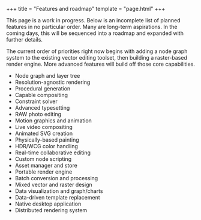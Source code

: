 +++
title = "Features and roadmap"
template = "page.html"
+++

This page is a work in progress. Below is an incomplete list of planned features in no particular order. Many are long-term aspirations. In the coming days, this will be sequenced into a roadmap and expanded with further details.

The current order of priorities right now begins with adding a node graph system to the existing vector editing toolset, then building a raster-based render engine. More advanced features will build off those core capabilities.

- Node graph and layer tree
- Resolution-agnostic rendering
- Procedural generation
- Capable compositing
- Constraint solver
- Advanced typesetting
- RAW photo editing
- Motion graphics and animation
- Live video compositing
- Animated SVG creation
- Physically-based painting
- HDR/WCG color handling
- Real-time collaborative editing
- Custom node scripting
- Asset manager and store
- Portable render engine
- Batch conversion and processing
- Mixed vector and raster design
- Data visualization and graph/charts
- Data-driven template replacement
- Native desktop application
- Distributed rendering system
